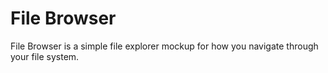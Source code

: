 # File Browser

File Browser is a simple file explorer mockup for how you navigate through your file system.
